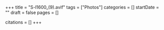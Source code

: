 +++
title = "S-l1600_(9).avif"
tags = ["Photos"]
categories = []
startDate = ""
draft = false
pages = []

citations = []
+++
